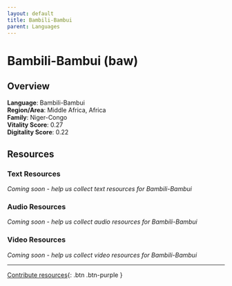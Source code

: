 ```yaml
---
layout: default
title: Bambili-Bambui
parent: Languages
---
```


# Bambili-Bambui (baw)

## Overview

**Language**: Bambili-Bambui  
**Region/Area**: Middle Africa, Africa  
**Family**: Niger-Congo  
**Vitality Score**: 0.27  
**Digitality Score**: 0.22  

## Resources

### Text Resources
*Coming soon - help us collect text resources for Bambili-Bambui*

### Audio Resources
*Coming soon - help us collect audio resources for Bambili-Bambui*

### Video Resources
*Coming soon - help us collect video resources for Bambili-Bambui*

---

[Contribute resources](https://fairtrain.github.io/){: .btn .btn-purple }
